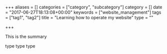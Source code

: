 +++
aliases = []
categories = ["category", "subcategory"]
category = []
date = "2017-06-27T18:13:08+00:00"
keywords = ["website_management"]
tags = ["tag1", "tag2"]
title = "Learning how to operate my website"
type = ""

+++


This is the summary<!--more-->

type type type